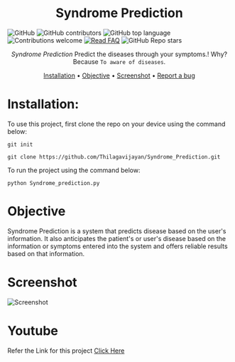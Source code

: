 
<div align="center">
  <h3 align="center">
    <h1><b> Syndrome Prediction </b></h1>

  </h3>
</div>

![GitHub](https://img.shields.io/github/license/Thilagavijayan/Syndrome_Prediction?style=flat-square&logo=github)
![GitHub contributors](https://img.shields.io/github/contributors/Thilagavijayan/Syndrome_Prediction?logo=github&style=flat-square)
![GitHub top language](https://img.shields.io/github/languages/top/Thilagavijayan/Syndrome_Prediction?style=flat-square)
![Contributions welcome](https://img.shields.io/badge/contributions-welcome-orange.svg)
[![Read FAQ](https://img.shields.io/badge/Ask%20Question-Read%20FAQ-000000)](https://www.newton.so/view?tags=nctp)
![GitHub Repo stars](https://img.shields.io/github/stars/Thilagavijayan/Syndrome_Prediction?style=social)
<div align="center">

*Syndrome Prediction* Predict the diseases through your symptoms.! 
  Why? Because `To aware of diseases`.
  
[Installation](https://github.com/Thilagavijayan/Syndrome_Prediction/edit/main/README.md) • 
[Objective](https://github.com/Thilagavijayan/Syndrome_Prediction/edit/main/README.md) • 
[Screenshot](https://github.com/Thilagavijayan/Syndrome_Prediction/edit/main/README.md) • 
[Report a bug](https://github.com/)
</div>

# Installation:

To use this project, first clone the repo on your device using the command below:

```git init```

```git clone https://github.com/Thilagavijayan/Syndrome_Prediction.git```

To run the project using the command below:

```python Syndrome_prediction.py```

# Objective
Syndrome Prediction is a system that predicts disease based on the user's information. It also anticipates the patient's or user's disease based on the information or symptoms entered into the system and offers reliable results based on that information.

# Screenshot
![Screenshot](https://user-images.githubusercontent.com/106983063/230730832-306c8399-bf79-4a8a-8838-486c82b6b81a.jpeg)

# Youtube
Refer the Link for this project
[Click Here](https://youtu.be/PvbpBBzDv8U)



